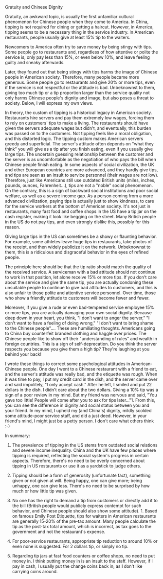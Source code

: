  Gratuity and Chinese Dignity

Gratuity, an awkward topic, is usually the first unfamiliar cultural phenomenon for Chinese people when they come to America. In China, tipping is not required for dining or getting a haircut. However, in America, tipping seems to be a necessary thing in the service industry. In American restaurants, people usually give at least 15% tip to the waiters.

Newcomers to America often try to save money by being stingy with tips. Some people go to restaurants and, regardless of how attentive or polite the service is, only pay less than 15%, or even below 10%, and leave feeling guilty and sneaky afterwards.

Later, they found out that being stingy with tips harms the image of Chinese people in American society. Therefore, many people became more generous. Some people go to restaurants and give 20% or more tips, even if the service is not respectful or the attitude is bad. Unbeknownst to them, giving too much tip or a tip proportion larger than the service quality not only harms Chinese people's dignity and image, but also poses a threat to society. Below, I will express my own views.

In theory, the custom of tipping is a historical legacy in American society. Restaurants hire servers and pay them extremely low wages, forcing them to rely on customers' tips to make a living. The restaurants should have given the servers adequate wages but didn't, and eventually, this burden was passed on to the customers. Not tipping feels like a moral obligation, and this distorted logic. The tipping custom makes American servers greedy and superficial. The server's attitude often depends on "what they think" you will give as a tip after you finish eating, even if you usually give large tips. The uncertain guessing relationship between the customer and the server is as uncomfortable as the negotiation of who pays the bill when Chinese people finish eating. In some aspects of social civilization, the UK and other European countries are more advanced, and they hardly give tips, and tips are seen as an insult to service personnel (their wages are not low). Therefore, just like Americans still use outdated British units (miles, inches, pounds, ounces, Fahrenheit...), tips are not a "noble" social phenomenon. On the contrary, this is a sign of backward social institutions and poor social welfare, as well as a severe income gap. As a person coming from a more advanced civilization, paying tips is actually just to show kindness, to care for the service workers at the bottom of American society. It's not just in restaurants, many fast food and coffee shops in the US have a tip jar on the cash register, making it look like begging on the street. Many British people in the US do not pay tips, and even strongly dislike this, possibly for this reason.

Giving large tips in the US can sometimes be a showy or flaunting behavior. For example, some athletes leave huge tips in restaurants, take photos of the receipt, and then widely publicize it on the network. Unbeknownst to them, this is a ridiculous and disgraceful behavior in the eyes of refined people.

The principle here should be that the tip ratio should match the quality of the received service. A serviceman with a bad attitude should not continue to work in that position, let alone receive 15% or more tips. If you don't care about the service and give the same tip, you are actually condoning these unsuitable people to continue to give bad attitudes to customers, and this is also unfair to those polite and attentive service personnel. Over time, those who show a friendly attitude to customers will become fewer and fewer.

Moreover, if you give a rude or even bad-tempered service employee 15% or more tips, you are actually damaging your own social dignity. Because deep down in your heart, you think, "I don't want to anger the server," "I don't want to have a feeling of doing wrong," "I don't want to bring shame to the Chinese people".... These are humiliating thoughts. Americans going to China buy counterfeit branded clothing and haggle over prices. The Chinese people like to show off their "understanding of rules" and wealth in foreign countries. This is a sign of self-deprecation. Do you think the server respects you because you give them a high tip? They're laughing at you behind your back!

I wrote these things to correct some psychological attitudes in American-Chinese people. One day I went to a Chinese restaurant with a friend to eat, and the server's attitude was really bad, and the etiquette was rough. When it was time to pay, I put my credit card in the dish, and the server came over and said impolitely, "I only accept cash." After he left, I smiled and put 22 dollars in the dish. I didn't care about the two dollars. Giving a 10% tip was a sign of a poor review in my mind. But my friend was nervous and said, "You gave too little! People will come after you to ask for tips later..."1. From this, you can see the difference in dignity and social status between you and your friend. In my mind, I upheld my (and China's) dignity, mildly scolded some attitude-poor service staff, and did a just deed. However, in your friend's mind, I might just be a petty person. I don't care what others think :-)

In summary:

1. The prevalence of tipping in the US stems from outdated social relations and severe income inequality. China and the UK have few places where tipping is required, reflecting the social system's progress in certain aspects. Therefore, there's no need to be overly concerned about tipping in US restaurants or use it as a yardstick to judge others.

2. Tipping should be a form of generosity (unfortunate fact), something given or not given at will. Being happy, one can give more; being unhappy, one can give less. There's no need to be surprised by how much or how little tip was given.

3. No one has the right to demand a tip from customers or directly add it to the bill (British people would publicly express contempt for such behavior, and Chinese people should also show some attitude). 1. Based on famous Emily Post Etiquette, tips for waiters in American restaurants are generally 15-20% of the pre-tax amount. Many people calculate the tip as the post-tax total amount, which is incorrect, as tax goes to the government and not the restaurant's expense.

2. For poor-service restaurants, appropriate tip reduction to around 10% or even none is suggested. For 2 dollars tip, or simply no tip.

3. Regarding tip jars at fast food counters or coffee shops, no need to put money in. I think putting money in is an insult to the staff. However, if I pay in cash, I usually put the change coins back in, as I don't like carrying coins around.